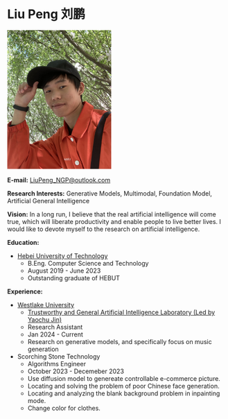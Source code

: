 # Liu Peng 刘鹏

<img src="portrait.jpg"  width="240" height="320">

<!-- [Curriculum Vitae](Resume_Liu_Peng_HEBUT.pdf) -->
<!-- [Selected Awards Credentials](Credentials_Liu_Peng_HEBUT.pdf) -->

**E-mail:** LiuPeng_NGP@outlook.com

**Research Interests:** Generative Models, Multimodal, Foundation Model, Artificial General Intelligence

<!-- #### Attention please: I am looking for a <font color=red>research assistant job</font> related to my research interests. I sincerely hope to have the opportunity to <font color=red>do some meaningful work and publish papers on top conferences</font>. -->

**Vision:** In a long run, I believe that the real artificial intelligence will come true, which will liberate productivity and enable people to live better lives. I would like to devote myself to the research on artificial intelligence.

**Education:**
- [Hebei University of Technology](https://eweb.hebut.edu.cn/)
  - B.Eng. Computer Science and Technology
  - August 2019 - June 2023
  - Outstanding graduate of HEBUT
  <!-- - Bachelor thesis: [生成模型研究与中国画生成 (Generative Models Research and Chinese Painting Generation)](Thesis_Bachelor_Liu_Peng_HEBUT.pdf)  -->


**Experience:**
- [Westlake University](https://en.westlake.edu.cn/)
  - [Trustworthy and General Artificial Intelligence Laboratory (Led by Yaochu Jin)](https://en.westlake.edu.cn/faculty/yaochu-jin.html)
  - Research Assistant
  - Jan 2024 - Current
  - Research on generative models, and specifically focus on music generation
- Scorching Stone Technology
  - Algorithms Engineer
  - October 2023 - Decemeber 2023
  - Use diffusion model to genereate controllable e-commerce picture.
  - Locating and solving the problem of poor Chinese face generation.
  - Locating and analyzing the blank background problem in inpainting mode.
  - Change color for clothes.


